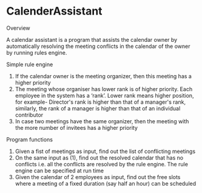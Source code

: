 # CalenderAssistant
Overview

A calendar assistant is a program that assists the calendar owner by
automatically resolving the meeting conflicts in the calendar of the owner by running rules engine. 

Simple rule engine
1. If the calendar owner is the meeting organizer, then this meeting has a
higher priority
2. The meeting whose organiser has lower rank is of higher priority. Each
employee in the system has a ‘rank’. Lower rank means higher position,
for example- Director's rank is higher than that of a manager's rank,
similarly, the rank of a manager is higher than that of an individual
contributor
3. In case two meetings have the same organizer, then the meeting with the
more number of invitees has a higher priority

Program functions
1. Given a fist of meetings as input, find out the list of conflicting meetings
2. On the same input as (1), find out the resolved calendar that has no
conflicts i.e. all the conflicts are resolved by the rule engine. The rule
engine can be specified at run time
3. Given the calendar of 2 employees as input, find out the free slots where
a meeting of a fixed duration (say half an hour) can be scheduled
